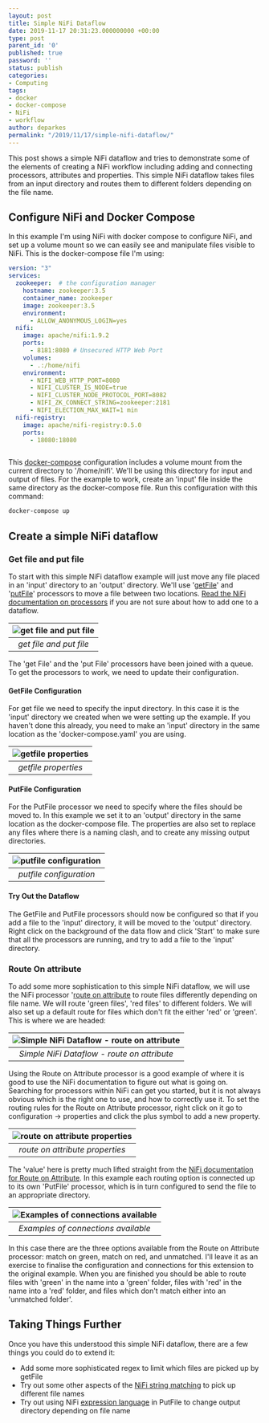 ```yaml
---
layout: post
title: Simple NiFi Dataflow
date: 2019-11-17 20:31:23.000000000 +00:00
type: post
parent_id: '0'
published: true
password: ''
status: publish
categories:
- Computing
tags:
- docker
- docker-compose
- NiFi
- workflow
author: deparkes
permalink: "/2019/11/17/simple-nifi-dataflow/"
---
```

This post shows a simple NiFi dataflow and tries to demonstrate some of the elements of creating a NiFi workflow including adding and connecting processors, attributes and properties. This simple NiFi dataflow takes files from an input directory and routes them to different folders depending on the file name.
<h2>Configure NiFi and Docker Compose</h2>
In this example I'm using NiFi with docker compose to configure NiFi, and set up a volume mount so we can easily see and manipulate files visible to NiFi.
This is the docker-compose file I'm using:

```yaml
version: "3"
services:
  zookeeper:  # the configuration manager
    hostname: zookeeper:3.5
    container_name: zookeeper
    image: zookeeper:3.5
    environment:
      - ALLOW_ANONYMOUS_LOGIN=yes
  nifi:
    image: apache/nifi:1.9.2
    ports:
      - 8181:8080 # Unsecured HTTP Web Port
    volumes:
      - .:/home/nifi
    environment:
      - NIFI_WEB_HTTP_PORT=8080
      - NIFI_CLUSTER_IS_NODE=true
      - NIFI_CLUSTER_NODE_PROTOCOL_PORT=8082
      - NIFI_ZK_CONNECT_STRING=zookeeper:2181
      - NIFI_ELECTION_MAX_WAIT=1 min
  nifi-registry:
    image: apache/nifi-registry:0.5.0
    ports:
      - 18080:18080
```

<pre></pre>
This <a href="https://docs.docker.com/compose/">docker-compose</a> configuration includes a volume mount from the current directory to '/home/nifi'. We'll be using this directory for input and output of files.
For the example to work, create an 'input' file inside the same directory as the docker-compose file.
Run this configuration with this command:

```bash
docker-compose up
```

<h2>Create a simple NiFi dataflow</h2>
<h3>Get file and put file</h3>
To start with this simple NiFi dataflow example will just move any file placed in an 'input' directory to an 'output' directory.
We'll use '<a href="https://nifi.apache.org/docs/nifi-docs/components/org.apache.nifi/nifi-standard-nar/1.5.0/org.apache.nifi.processors.standard.GetFile/index.html">getFile</a>' and '<a href="https://nifi.apache.org/docs/nifi-docs/components/org.apache.nifi/nifi-standard-nar/1.5.0/org.apache.nifi.processors.standard.PutFile/index.html">putFile</a>' processors to move a file between two locations.
<a href="https://nifi.apache.org/docs/nifi-docs/html/user-guide.html#building-dataflow">Read the NiFi documentation on processors</a> if you are not sure about how to add one to a dataflow.

| ![get file and put file]({{site.baseurl}}/assets/2019/11/1-GetFile-and-PutFile.png) |
|:--:|
| *get file and put file* |

The 'get File' and the 'put File' processors have been joined with a queue. To get the processors to work, we need to update their configuration.
<h4>GetFile Configuration</h4>
For get file we need to specify the input directory. In this case it is the 'input' directory we created when we were setting up the example. If you haven't done this already, you need to make an 'input' directory in the same location as the 'docker-compose.yaml' you are using.

| ![getfile properties]({{site.baseurl}}/assets/2019/11/2-getFile-properties.png) |
|:--:|
| *getfile properties* |

<h4>PutFile Configuration</h4>
For the PutFile processor we need to specify where the files should be moved to. In this example we set it to an 'output' directory in the same location as the docker-compose file.
The properties are also set to replace any files where there is a naming clash, and to create any missing output directories.

| ![putfile configuration]({{site.baseurl}}/assets/2019/11/3-putFile-properties.png) |
|:--:|
| *putfile configuration* |

<h4>Try Out the Dataflow</h4>
The GetFile and PutFile processors should now be configured so that if you add a file to the 'input' directory, it will be moved to the 'output' directory.
Right click on the background of the data flow and click 'Start' to make sure that all the processors are running, and try to add a file to the 'input' directory.
<h3>Route On attribute</h3>
To add some more sophistication to this simple NiFi dataflow, we will use the NiFi processor '<a href="https://nifi.apache.org/docs/nifi-docs/components/org.apache.nifi/nifi-standard-nar/1.6.0/org.apache.nifi.processors.standard.RouteOnAttribute/index.html">route on attribute</a> to route files differently depending on file name. We will route 'green files', 'red files' to different folders. We will also set up a default route for files which don't fit the either 'red' or 'green'.
This is where we are headed:

| ![Simple NiFi Dataflow - route on attribute]({{site.baseurl}}/assets/2019/11/4-More-route-red-and-green-files-differently.png) |
|:--:|
| *Simple NiFi Dataflow - route on attribute* |

Using the Route on Attribute processor is a good example of where it is good to use the NiFi documentation to figure out what is going on. Searching for processors within NiFi can get you started, but it is not always obvious which is the right one to use, and how to correctly use it.
To set the routing rules for the Route on Attribute processor, right click on it go to configuration -&gt; properties and click the plus symbol to add a new property.

| ![route on attribute properties]({{site.baseurl}}/assets/2019/11/5-route-on-attribute-properties.png) |
|:--:|
| *route on attribute properties* |

The 'value' here is pretty much lifted straight from the <a href="https://nifi.apache.org/docs/nifi-docs/components/org.apache.nifi/nifi-standard-nar/1.6.0/org.apache.nifi.processors.standard.RouteOnAttribute/additionalDetails.html">NiFi documentation for Route on Attribute</a>. In this example each routing option is connected up to its own 'PutFile' processor, which is in turn configured to send the file to an appropriate directory.

| ![Examples of connections available]({{site.baseurl}}/assets/2019/11/6-Example-of-connections.png) |
|:--:|
| *Examples of connections available* |

In this case there are the three options available from the Route on Attribute processor: match on green, match on red, and unmatched.
I'll leave it as an exercise to finalise the configuration and connections for this extension to the original example. When you are finished you should be able to route files with 'green' in the name into a 'green' folder, files with 'red' in the name into a 'red' folder, and files which don't match either into an 'unmatched folder'.
<h2>Taking Things Further</h2>
Once you have this understood this simple NiFi dataflow, there are a few things you could do to extend it:
<ul>
<li>Add some more sophisticated regex to limit which files are picked up by getFile</li>
<li>Try out some other aspects of the <a href="https://nifi.apache.org/docs/nifi-docs/html/expression-language-guide.html#searching">NiFi string matching</a> to pick up different file names</li>
<li>Try out using NiFi <a href="https://nifi.apache.org/docs/nifi-docs/html/expression-language-guide.html">expression language</a> in PutFile to change output directory depending on file name</li>
</ul>
